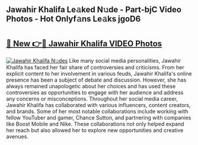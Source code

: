 ## Jawahir Khalifa Le𝚊ked N𝚞de - Part-bjC Video Photos - Hot Onlyf𝚊ns Le𝚊ks jgoD6

# <h2><a href="http://ac45043.deff.icu/?id=Jawahir+Khalifa">🔗 New 👉🔴 Jawahir Khalifa VIDEO Photos</a></h2>

[![Jawahir Khalifa N𝚞des](https://i.imgur.com/rIISA9y.gif)](http://ac45043.deff.icu/?id=Jawahir+Khalifa)
Like many social media personalities, Jawahir Khalifa has faced her fair share of controversies and criticisms. From her explicit content to her involvement in various feuds, Jawahir Khalifa's online presence has been a subject of debate and discussion. However, she has always remained unapologetic about her choices and has used these controversies as opportunities to engage with her audience and address any concerns or misconceptions. Throughout her social media career, Jawahir Khalifa has collaborated with various influencers, content creators, and brands. Some of her most notable collaborations include working with fellow YouTuber and gamer, Chance Sutton, and partnering with companies like Boost Mobile and Nike. These collaborations not only helped expand her reach but also allowed her to explore new opportunities and creative avenues.

